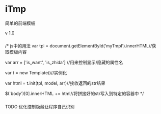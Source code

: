 # iTmp
简单的前端模板

v 1.0

###

<script type="text/tmpl" id="myTmpl">

..模板放置地方

<div>$text$<div>

<span $onoff$></span> //写在标签内的数据用来控制display的显示/隐藏

<p>$text1 | filter$</p> // $数据|filter名$ 过滤器

</script>

###
/* js中的用法
var tpl = document.getElementById('myTmpl').innerHTML//获取模板内容

var arr = ['is_want', 'is_zhida'] //用来控制显示/隐藏的属性名

var t = new Template()//实例化

var html = t.init(tpl, model, arr)//接收返回的str结果

$('body')[0].innerHTML += html//将拼接好的str写入到特定的容器中
*/

###

TODO
优化控制隐藏让程序自己识别
